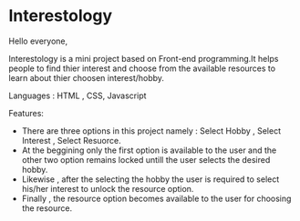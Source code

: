 # Interestology

Hello everyone,

Interestology is a mini project based on Front-end programming.It helps people to find thier interest and choose from the available resources to learn about thier choosen interest/hobby.

Languages : HTML , CSS, Javascript

Features:
 - There are three options in this project namely : Select Hobby , Select Interest , Select Resuorce.
 - At the beggining only the first option is available to the user and the other two option remains locked untill the user selects the desired hobby.
 - Likewise , after the selecting the hobby the user is required to select his/her interest to unlock the resource option.
 - Finally , the resource option becomes available to the user for choosing the resource.
 
